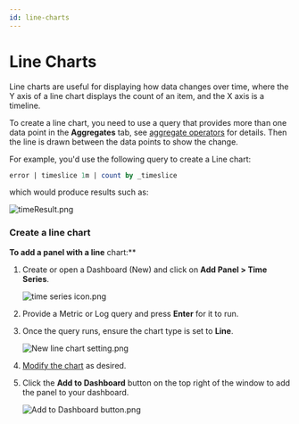 ```yaml
---
id: line-charts
---
```


# Line Charts

Line charts are useful for displaying how data changes over time, where the Y axis of a line chart displays the count of an item, and the X axis is a timeline.

To create a line chart, you need to use a query that provides more than one data point in the **Aggregates** tab, see [aggregate operators](/docs/search/search-query-language/group-aggregate-operators) for details. Then the line is drawn between the data points to show the
change.

For example, you'd use the following query to create a Line chart:

```sql
error | timeslice 1m | count by _timeslice
```

which would produce results such as:

![timeResult.png](/img/dashboards-new/panels/line-charts/timeResult.png)

### Create a line chart

**To add a panel with a line** chart:**

1. Create or open a Dashboard (New) and click on **Add Panel \> Time Series**.  

    ![time series icon.png](/img/dashboards-new/panels/line-charts/time-series-icon.png)

1. Provide a Metric or Log query and press **Enter** for it to run.

1. Once the query runs, ensure the chart type is set to **Line**.  

    ![New line chart setting.png](/img/dashboards-new/panels/line-charts/New-line-chart-setting.png)

1. [Modify the chart](./modify-chart.md) as desired.
1. Click the **Add to Dashboard** button on the top right of the window to add the panel to your dashboard.  

    ![Add to Dashboard button.png](/img/dashboards-new/create-dashboard-new/Add-to-Dashboard-button.png)
